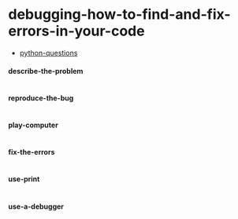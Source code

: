 # debugging-how-to-find-and-fix-errors-in-your-code

- [python-questions](https://stackoverflow.com/questions/tagged/python)

#### describe-the-problem
```python

```

#### reproduce-the-bug
```python

```

#### play-computer
```python

```

#### fix-the-errors
```python

```
#### use-print
```python

```

#### use-a-debugger
```python

```
